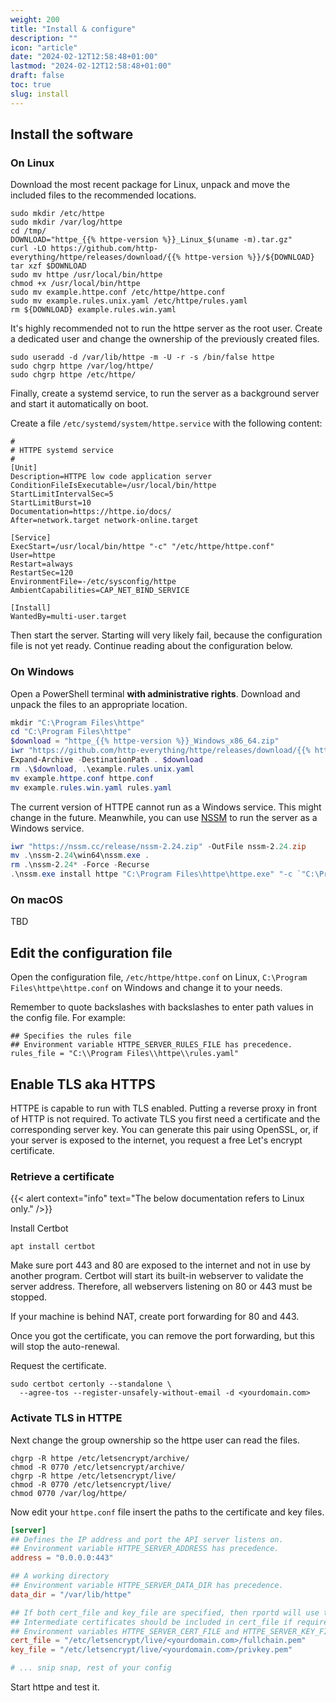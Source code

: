 ```yaml
---
weight: 200
title: "Install & configure"
description: ""
icon: "article"
date: "2024-02-12T12:58:48+01:00"
lastmod: "2024-02-12T12:58:48+01:00"
draft: false
toc: true
slug: install
---
```


## Install the software

### On Linux

Download the most recent package for Linux, unpack and move the included files to the recommended locations.

```shell
sudo mkdir /etc/httpe
sudo mkdir /var/log/httpe
cd /tmp/
DOWNLOAD="httpe_{{% httpe-version %}}_Linux_$(uname -m).tar.gz"
curl -LO https://github.com/http-everything/httpe/releases/download/{{% httpe-version %}}/${DOWNLOAD}
tar xzf $DOWNLOAD
sudo mv httpe /usr/local/bin/httpe
chmod +x /usr/local/bin/httpe
sudo mv example.httpe.conf /etc/httpe/httpe.conf
sudo mv example.rules.unix.yaml /etc/httpe/rules.yaml
rm ${DOWNLOAD} example.rules.win.yaml
```

It's highly recommended not to run the httpe server as the root user. Create a dedicated user and change the ownership
of the previously created files.

```shell
sudo useradd -d /var/lib/httpe -m -U -r -s /bin/false httpe
sudo chgrp httpe /var/log/httpe/
sudo chgrp httpe /etc/httpe/
```

Finally, create a systemd service, to run the server as a background server and start it automatically on boot.

Create a file `/etc/systemd/system/httpe.service` with the following content:

```text
#
# HTTPE systemd service 
#
[Unit]
Description=HTTPE low code application server
ConditionFileIsExecutable=/usr/local/bin/httpe
StartLimitIntervalSec=5
StartLimitBurst=10
Documentation=https://httpe.io/docs/
After=network.target network-online.target

[Service]
ExecStart=/usr/local/bin/httpe "-c" "/etc/httpe/httpe.conf"
User=httpe
Restart=always
RestartSec=120
EnvironmentFile=-/etc/sysconfig/httpe
AmbientCapabilities=CAP_NET_BIND_SERVICE

[Install]
WantedBy=multi-user.target

```

Then start the server. Starting will very likely fail, because the configuration file is not yet ready. Continue reading
about the configuration below. 

### On Windows

Open a PowerShell terminal **with administrative rights**.
Download and unpack the files to an appropriate location.

```powershell
mkdir "C:\Program Files\httpe"
cd "C:\Program Files\httpe"
$download = "httpe_{{% httpe-version %}}_Windows_x86_64.zip"
iwr "https://github.com/http-everything/httpe/releases/download/{{% httpe-version%}}/$download" -OutFile $download
Expand-Archive -DestinationPath . $download
rm .\$download, .\example.rules.unix.yaml
mv example.httpe.conf httpe.conf
mv example.rules.win.yaml rules.yaml
```

The current version of HTTPE cannot run as a Windows service. This might change in the future. Meanwhile, you can use
[NSSM](https://nssm.cc/) to run the server as a Windows service.

```powershell
iwr "https://nssm.cc/release/nssm-2.24.zip" -OutFile nssm-2.24.zip
mv .\nssm-2.24\win64\nssm.exe .
rm .\nssm-2.24* -Force -Recurse
.\nssm.exe install httpe "C:\Program Files\httpe\httpe.exe" "-c `"C:\Program Files\httpe\httpe.conf`""
```

### On macOS

TBD

## Edit the configuration file

Open the configuration file, `/etc/httpe/httpe.conf` on Linux, `C:\Program Files\httpe\httpe.conf` on Windows and 
change it to your needs.

Remember to quote backslashes with backslashes to enter path values in the config file. For example:

```text
## Specifies the rules file
## Environment variable HTTPE_SERVER_RULES_FILE has precedence.
rules_file = "C:\\Program Files\\httpe\\rules.yaml"
```

## Enable TLS aka HTTPS

HTTPE is capable to run with TLS enabled. Putting a reverse proxy in front of HTTP is not required.
To activate TLS you first need a certificate and the corresponding server key. You can generate this pair
using OpenSSL, or, if your server is exposed to the internet, you request a free Let's encrypt certificate.

### Retrieve a certificate

{{< alert context="info" text="The below documentation refers to Linux only." />}}

Install Certbot
```
apt install certbot
```

Make sure port 443 and 80 are exposed to the internet and not in use by another program.
Certbot will start its built-in webserver to validate the server address. Therefore, all
webservers listening on 80 or 443 must be stopped.

If your machine is behind NAT, create port forwarding for 80 and 443.

Once you got the certificate, you can remove the port forwarding, but this will stop the auto-renewal.

Request the certificate.

```shell
sudo certbot certonly --standalone \
  --agree-tos --register-unsafely-without-email -d <yourdomain.com>
```

### Activate TLS in HTTPE

Next change the group ownership so the httpe user can read the files.

```shell
chgrp -R httpe /etc/letsencrypt/archive/
chmod -R 0770 /etc/letsencrypt/archive/
chgrp -R httpe /etc/letsencrypt/live/
chmod -R 0770 /etc/letsencrypt/live/
chmod 0770 /var/log/httpe/
```

Now edit your `httpe.conf` file insert the paths to the certificate and key files.

```toml
[server]
## Defines the IP address and port the API server listens on.
## Environment variable HTTPE_SERVER_ADDRESS has precedence.
address = "0.0.0.0:443"

## A working directory
## Environment variable HTTPE_SERVER_DATA_DIR has precedence.
data_dir = "/var/lib/httpe"

## If both cert_file and key_file are specified, then rportd will use them to serve the API with TLS/https.
## Intermediate certificates should be included in cert_file if required.
## Environment variables HTTPE_SERVER_CERT_FILE and HTTPE_SERVER_KEY_FILE have precedence.
cert_file = "/etc/letsencrypt/live/<yourdomain.com>/fullchain.pem"
key_file = "/etc/letsencrypt/live/<yourdomain.com>/privkey.pem"

# ... snip snap, rest of your config
```

Start httpe and test it.
